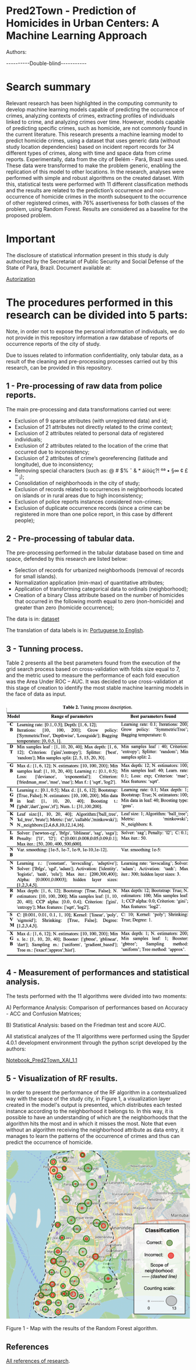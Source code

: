 # Pred2Town - Prediction of Homicides in Urban Centers: A Machine Learning Approach

Authors:

----------Double-blind-----------


# Search summary

Relevant research has been highlighted in the computing community to develop machine learning models capable of predicting the occurrence of crimes, analyzing contexts of crimes, extracting profiles of individuals linked to crime, and analyzing crimes over time. However, models capable of predicting specific crimes, such as homicide, are not commonly found in the current literature. This research presents a machine learning model to predict homicide crimes, using a dataset that uses generic data (without study location dependencies) based on incident report records for 34 different types of crimes, along with time and space data from crime reports. Experimentally, data from the city of Belém - Pará, Brazil was used. These data were transformed to make the problem generic, enabling the replication of this model to other locations. In the research, analyses were performed with simple and robust algorithms on the created dataset. With this, statistical tests were performed with 11 different classification methods and the results are related to the prediction’s occurrence and non-occurrence of homicide crimes in the month subsequent to the occurrence of other registered crimes, with 76% assertiveness for both classes of the problem, using Random Forest. Results are considered as a baseline for the proposed problem.

# Important

The disclosure of statistical information present in this study is duly authorized by the Secretariat of Public Security and Social Defense of the State of Pará, Brazil. Document available at: 

[Autorization](----Double-blinding----)

# The procedures performed in this research can be divided into 5 parts:

Note, in order not to expose the personal information of individuals, we do not provide in this repository information a raw database of reports of occurrence reports of the city of study.

Due to issues related to information confidentiality, only tabular data, as a result of the cleaning and pre-processing processes carried out by this research, can be provided in this repository.

## 1 - Pre-processing of raw data from police reports.

The main pre-processing and data transformations carried out were:
- Exclusion of 9 sparse attributes (with unregistered data) and id;
- Exclusion of 21 attributes not directly related to the crime context;
- Exclusion of 2 attributes related to personal data of registered individuals;
- Exclusion of 2 attributes related to the location of the crime that occurred due to inconsistency;
- Exclusion of 2 attributes of crime’s georeferencing (latitude and longitude), due to inconsistency;
- Removing special characters (such as: @ # $% ˆ & * áíóúç?! ºª • §∞ ¢ £ ™ ¡);
- Consolidation of neighborhoods in the city of study;
- Exclusion of records related to occurrences in neighborhoods located on islands or in rural areas due to high inconsistency;
- Exclusion of police reports instances considered non-crimes;
- Exclusion of duplicate occurrence records (since a crime can be registered in more than one police report, in this case by different people);

## 2 - Pre-processing of tabular data.

The pre-processing performed in the tabular database based on time and space, defended by this research are listed below:
- Selection of records for urbanized neighborhoods (removal of records for small islands).
- Normalization application (min-max) of quantitative attributes;
- Application of transforming categorical data to ordinals (neighborhood);
- Creation of a binary Class attribute based on the number of homicides that occurred in the following month equal to zero (non-homicide) and greater than zero (homicide occurrence);

The data is in: [dataset](dataset_pred2town_bel.csv)

The translation of data labels is in: [Portuguese to English](https://github.com/josesousaribeiro/Pred2Town/blob/master/Translation%20of%20clean%20data%20labels).

## 3 - Tunning process.

Table 2 presents all the best parameters found from the execution of the grid search process based on cross-validation with folds size equal to 7, and the metric used to measure the performance of each fold execution was the Area Under ROC – AUC. It was decided to use cross-validation at this stage of creation to identify the most stable machine learning models in the face of data as input.


![alt text](https://github.com/aanonymoussearch/pred2town/blob/master/Figures%20and%20Tables/Table%202%20-%20Tunning.png)

## 4 - Measurement of performances and statistical analysis.

The tests performed with the 11 algorithms were divided into two moments:

A) Performance Analysis: Comparison of performances based on Accuracy - ACC and Confusion Matrices;

B) Statistical Analysis: based on the Friedman test and score AUC.

All statistical analyzes of the 11 algorithms were performed using the Spyder 4.0.1 development environment through the python script developed by the authors:

[Notebook_Pred2Town_XAI_1.1](Notebook_Pred2Town_XAI_v1.1.ipynb)

## 5 - Visualization of RF results.

In order to present the performance of the RF algorithm in a contextualized way with the space of the study city, in Figure 1, a visualization layer created in the model's output is presented, which distributes each tested instance according to the neighborhood it belongs to. In this way, it is possible to have an understanding of which are the neighborhoods that the algorithm hits the most and in which it misses the most. Note that even without an algorithm receiving the neighborhood attribute as data entry, it manages to learn the patterns of the occurrence of crimes and thus can predict the occurrence of homicide.

![alt text](https://github.com/aanonymoussearch/pred2town/blob/master/Figures%20and%20Tables/Figura%203%20-%20Map.png)

Figure 1 - Map with the results of the Random Forest algorithm.


## References

[All references of research](References).




